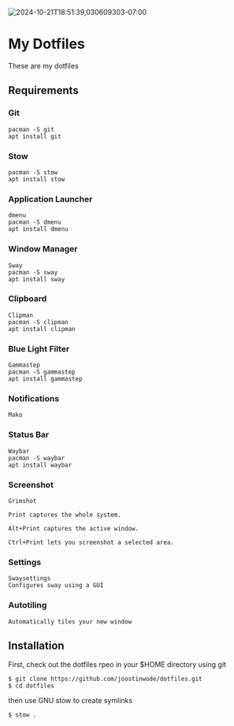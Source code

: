 ![2024-10-21T18:51:39,030609303-07:00](https://github.com/user-attachments/assets/d61983f0-e104-4338-8968-e70d1f2a4ae2)


# My Dotfiles

These are my dotfiles 

## Requirements 

### Git
```
pacman -S git
apt install git
```

### Stow
```
pacman -S stow
apt install stow
```
### Application Launcher
```
dmenu
pacman -S dmenu
apt install dmenu
```

### Window Manager
```
Sway
pacman -S sway
apt install sway
```

### Clipboard
```
Clipman
pacman -S clipman
apt install clipman
```

### Blue Light Filter
```
Gammastep
pacman -S gammastep
apt install gammastep
```

### Notifications
```
Mako
```
### Status Bar
```
Waybar
pacman -S waybar
apt install waybar
```

### Screenshot
```
Grimshot

Print captures the whole system.

Alt+Print captures the active window.

Ctrl+Print lets you screenshot a selected area.
```

### Settings
```
Swaysettings
Configures sway using a GUI
```

### Autotiling
```
Automatically tiles your new window
```

## Installation

First, check out the dotfiles rpeo in your $HOME directory using git

```
$ git clone https://github.com/joostinwode/dotfiles.git
$ cd dotfiles
```

then use GNU stow to create symlinks

```
$ stow .
```



